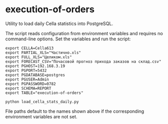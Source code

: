 # execution-of-orders

Utility to load daily Cella statistics into PostgreSQL.

The script reads configuration from environment variables and requires no
command-line options. Set the variables and run the script:

```
export CELLA=Cella613
export PARTIAL_XLS="Частично.xls"
export FULL_XLS="Целиком.xls"
export FORECAST_CSV="Почасовой прогноз прихода заказов на склад.csv"
export PGHOST=192.168.3.19
export PGPORT=5432
export PGDATABASE=postgres
export PGUSER=Admin
export PGPASSWORD=0782
export SCHEMA=REPORT
export TABLE="execution-of-orders"

python load_cella_stats_daily.py
```

File paths default to the names shown above if the corresponding environment
variables are not set.
